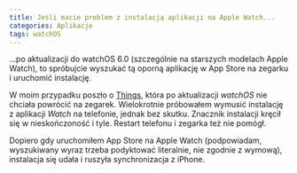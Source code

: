 ```yaml
---
title: Jeśli macie problem z instalacją aplikacji na Apple Watch...
categories: Aplikacje
tags: watchOS
---
```

...po aktualizacji do watchOS 6.0 (szczególnie na starszych modelach Apple Watch), to spróbujcie wyszukać tą oporną aplikację w App Store na zegarku i uruchomić instalację.

W moim przypadku poszło o [Things](https://apps.apple.com/pl/app/things-3/id904237743?l=pl), która po aktualizacji *watchOS* nie chciała powrócić na zegarek. Wielokrotnie próbowałem wymusić instalację z aplikacji *Watch* na telefonie, jednak bez skutku. Znacznik instalacji kręcił się w nieskończoność i tyle. Restart telefonu i zegarka też nie pomógł.

Dopiero gdy uruchomiłem App Store na Apple Watch (podpowiadam, wyszukiwany wyraz trzeba podyktować literalnie, nie zgodnie z wymową), instalacja się udała i ruszyła synchronizacja z iPhone.
